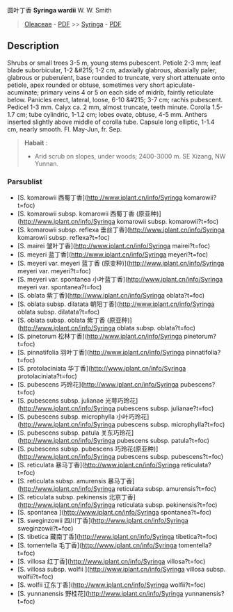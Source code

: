 圆叶丁香 **Syringa wardii** W. W. Smith

> [Oleaceae](http://www.iplant.cn/info/Oleaceae?t=foc) - [PDF](http://www.iplant.cn/foc/pdf/Oleaceae.pdf) >> [Syringa](http://www.iplant.cn/info/Syringa?t=foc) - [PDF](http://www.iplant.cn/foc/pdf/Syringa.pdf)
## Description

Shrubs or small trees 3-5 m, young stems pubescent. Petiole 2-3 mm; leaf blade suborbicular, 1-2 &amp;#215; 1-2 cm, adaxially glabrous, abaxially paler, glabrous or puberulent, base rounded to truncate, very short attenuate onto petiole, apex rounded or obtuse, sometimes very short apiculate-acuminate; primary veins 4 or 5 on each side of midrib, faintly reticulate below. Panicles erect, lateral, loose, 6-10 &amp;#215; 3-7 cm; rachis pubescent. Pedicel 1-3 mm. Calyx ca. 2 mm, almost truncate, teeth minute. Corolla 1.5-1.7 cm; tube cylindric, 1-1.2 cm; lobes ovate, obtuse, 4-5 mm. Anthers inserted slightly above middle of corolla tube. Capsule long elliptic, 1-1.4 cm, nearly smooth. Fl. May-Jun, fr. Sep.


> **Habait** : 
>* Arid scrub on slopes, under woods; 2400-3000 m. SE Xizang, NW Yunnan.


### Parsublist

* [S.  komarowii  西蜀丁香](http://www.iplant.cn/info/Syringa komarowii?t=foc)
* [S.  komarowii subsp. komarowii  西蜀丁香 (原亚种)](http://www.iplant.cn/info/Syringa komarowii subsp. komarowii?t=foc)
* [S.  komarowii subsp. reflexa  垂丝丁香](http://www.iplant.cn/info/Syringa komarowii subsp. reflexa?t=foc)
* [S.  mairei  皱叶丁香](http://www.iplant.cn/info/Syringa mairei?t=foc)
* [S.  meyeri  蓝丁香](http://www.iplant.cn/info/Syringa meyeri?t=foc)
* [S.  meyeri var. meyeri  蓝丁香 (原变种)](http://www.iplant.cn/info/Syringa meyeri var. meyeri?t=foc)
* [S.  meyeri var. spontanea  小叶蓝丁香](http://www.iplant.cn/info/Syringa meyeri var. spontanea?t=foc)
* [S.  oblata  紫丁香](http://www.iplant.cn/info/Syringa oblata?t=foc)
* [S.  oblata subsp. dilatata  朝阳丁香](http://www.iplant.cn/info/Syringa oblata subsp. dilatata?t=foc)
* [S.  oblata subsp. oblata  紫丁香 (原亚种)](http://www.iplant.cn/info/Syringa oblata subsp. oblata?t=foc)
* [S.  pinetorum  松林丁香](http://www.iplant.cn/info/Syringa pinetorum?t=foc)
* [S.  pinnatifolia  羽叶丁香](http://www.iplant.cn/info/Syringa pinnatifolia?t=foc)
* [S.  protolaciniata  华丁香](http://www.iplant.cn/info/Syringa protolaciniata?t=foc)
* [S.  pubescens  巧玲花](http://www.iplant.cn/info/Syringa pubescens?t=foc)
* [S.  pubescens subsp. julianae  光萼巧玲花](http://www.iplant.cn/info/Syringa pubescens subsp. julianae?t=foc)
* [S.  pubescens subsp. microphylla  小叶巧玲花](http://www.iplant.cn/info/Syringa pubescens subsp. microphylla?t=foc)
* [S.  pubescens subsp. patula  关东巧玲花](http://www.iplant.cn/info/Syringa pubescens subsp. patula?t=foc)
* [S.  pubescens subsp. pubescens  巧玲花(原亚种)](http://www.iplant.cn/info/Syringa pubescens subsp. pubescens?t=foc)
* [S.  reticulata  暴马丁香](http://www.iplant.cn/info/Syringa reticulata?t=foc)
* [S.  reticulata subsp. amurensis  暴马丁香](http://www.iplant.cn/info/Syringa reticulata subsp. amurensis?t=foc)
* [S.  reticulata subsp. pekinensis  北京丁香](http://www.iplant.cn/info/Syringa reticulata subsp. pekinensis?t=foc)
* [S.  spontanea  ](http://www.iplant.cn/info/Syringa spontanea?t=foc)
* [S.  sweginzowii  四川丁香](http://www.iplant.cn/info/Syringa sweginzowii?t=foc)
* [S.  tibetica  藏南丁香](http://www.iplant.cn/info/Syringa tibetica?t=foc)
* [S.  tomentella  毛丁香](http://www.iplant.cn/info/Syringa tomentella?t=foc)
* [S.  villosa  红丁香](http://www.iplant.cn/info/Syringa villosa?t=foc)
* [S.  villosa subsp. wolfii  ](http://www.iplant.cn/info/Syringa villosa subsp. wolfii?t=foc)
* [S.  wolfii  辽东丁香](http://www.iplant.cn/info/Syringa wolfii?t=foc)
* [S.  yunnanensis  野桂花](http://www.iplant.cn/info/Syringa yunnanensis?t=foc)
